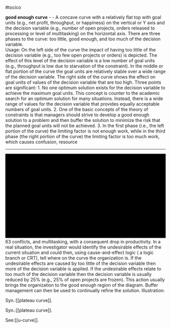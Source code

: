#tocico

<b>good enough curve</b> -  - A concave curve with a relatively flat top with goal units (e.g., net profit, throughput, or happiness) on the vertical or Y axis and the decision variable (e.g., number of open projects, orders released to processing or level of multitasking) on the horizontal axis.  There are three phases to the curve: too little, good enough, and too much of the decision variable.  
Usage: On the left side of the curve the impact of having too little of the decision variable (e.g., too few open projects or orders) is depicted.  The effect of this level of the decision variable is a low number of goal units (e.g., throughput is low due to starvation of the constraint).  In the middle or flat portion of the curve the goal units are relatively stable over a wide range of the decision variable.  The right side of the curve shows the effect on goal units of values of the decision variable that are too high.  Three points are significant: 1. No one optimum solution exists for the decision variable to achieve the maximum goal units.  This concept is counter to the academic search for an optimum solution for many situations. Instead, there is a wide range of values for the decision variable that provides equally acceptable numbers of goal units.  2. One of the basic concepts of the theory of constraints is that managers should strive to develop a good enough solution to a problem and then buffer the solution to minimize the risk that the planned goal units will not be achieved.  3. In the first phase (i.e., the left portion of the curve) the limiting factor is not enough work, while in the third phase (the right portion of the curve) the limiting factor is too much work, which causes confusion, resource 
<hr/>
<img src="./tocico_dictionary_2nd_editio-63_1.png"/>
63 
conflicts, and multitasking, with a consequent drop in productivity.  
In a real situation, the investigator would identify the undesirable effects of the current situation and could then, using cause-and-effect logic ( a logic branch or CRT), tell where on the curve the organization is.  If the undesirable effects are caused by too little of the decision variable then more of the decision variable is applied.  If the undesirable effects relate to too much of the decision variable then the decision variable is usually reduced by 25% (e.g., 25% of open projects are frozen).  This action usually brings the organization to the good enough region of the diagram.  Buffer management can then be used to continually refine the solution. Illustration: 
 

Syn.:[[plateau curve]].

Syn.:[[plateau curve]].



See:[[u-curve]].
